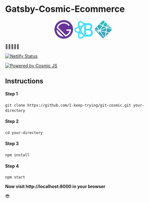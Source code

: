 # Gatsby-Cosmic-Ecommerce

<p align="center">
<img src="https://web-assets.cosmicjs.com/images/cosmicjs-logo.svg" alt="" width="60">
<a href="https://github.com/gatsbyjs/gatsby/tree/master/packages/gatsby#readme"><img src="./src/images/gatsby-icon.png" alt="" width="60"></a>
<a href="https://react-bootstrap.github.io/"><img src="./src/images/react-bootstrap.png" alt="" width="60"></a>
<a href="https://github.com/netlify/cli"><img src="./src/images/netlify.png" alt="" width="60"></a>

</p>

🎇✨💥💫💮

[![Netlify Status](https://api.netlify.com/api/v1/badges/08dd4780-79db-4304-92cd-fa7475c7bb93/deploy-status)](https://app.netlify.com/sites/keen-sammet-0bba14/deploys)

[![Powered by Cosmic JS](https://cdn.cosmicjs.com/51fe54d0-4f6e-11e9-9f32-8d001da69630-powered-by-cosmicjs.svg)](https://cosmicjs.com/add-bucket?import_bucket=5d66ac462bd1193b139b1f40)

## Instructions

#### Step 1

`git clone https://github.com/I-keep-trying/git-cosmic.git your-directory`

#### Step 2

`cd your-directory`

#### Step 3

`npm install`

#### Step 4

`npm start`

**Now visit http://localhost:8000 in your browser**

😎
